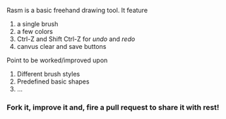 Rasm is a basic freehand drawing tool. It feature <br>
1. a single brush
2. a few colors
3. Ctrl-Z and Shift Ctrl-Z for _undo_ and _redo_
4. canvus clear and save buttons

Point to be worked/improved upon
1. Different brush styles
2. Predefined basic shapes
3. ...

### Fork it, improve it and, fire a pull request to share it with rest!
